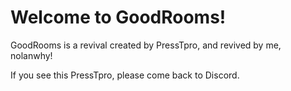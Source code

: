 <h1>Welcome to GoodRooms!</h1>
<p>GoodRooms is a revival created by PressTpro, and revived by me, nolanwhy!</p>
<p>If you see this PressTpro, please come back to Discord.</p>
